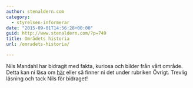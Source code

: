 ```yaml
---
author: stenaldern.com
category:
  - styrelsen-informerar
date: "2015-09-01T14:56:28+00:00"
guid: http://www.stenaldern.com/?p=749
title: Områdets historia
url: /omradets-historia/

---
```

Nils Mandahl har bidragit med fakta, kuriosa och bilder från vårt område. Detta kan ni läsa om [här](/omradets-historia) eller så finner ni det under rubriken Övrigt. Trevlig läsning och tack Nils för bidraget!
